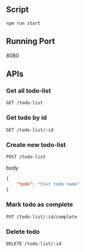 ## Script
```
npm run start
```
## Running Port 
8080
## APIs
### Get all todo-list
```
GET /todo-list
```

### Get todo by id
```
GET /todo-list/:id
```
### Create new todo-list
```
POST /todo-list
```
body
```json
{
    "todo": "Your todo name"
}
```
### Mark todo as complete
```
PUT /todo-list/:id/complete
```

### Delete todo
```
DELETE /todo-list/:id
```
